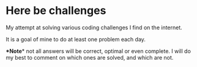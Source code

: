 # Here be challenges
My attempt at solving various coding challenges I find on the internet.

It is a goal of mine to do at least one problem each day.

**\*Note*** not all answers will be correct, optimal or even complete.
I will do my best to comment on which ones are solved, and which are not. 
